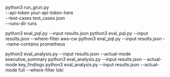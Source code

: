 python3 run_grun.py \
  --api-token your-api-token-here \
  --test-cases test_cases.json \
  --runs-dir runs

python3 eval_pql.py --input results.json
python3 eval_pql.py --input results.json --where-filter aws-cw
python3 eval_pql.py --input results.json --name-contains prometheus

python3 eval_analysis.py --input results.json --actual-mode executive_summary
python3 eval_analysis.py --input results.json --actual-mode key_findings
python3 eval_analysis.py --input results.json --actual-mode full --where-filter loki
